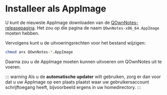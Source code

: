 # Installeer als AppImage

U kunt de nieuwste AppImage downloaden van de [QOwnNotes-releasepagina](https://github.com/pbek/QOwnNotes/releases). Het zou op die pagina de naam `QOwnNotes-x86_64.AppImage` moeten hebben.

Vervolgens kunt u de uitvoeringsrechten voor het bestand wijzigen:

```bash
chmod a+x QOwnNotes-*.AppImage
```

Daarna zou u de AppImage moeten kunnen uitvoeren om QOwnNotes uit te voeren.

::: warning
Als u de **automatische updater** wilt gebruiken, zorg er dan voor dat u uw AppImage op een plaats plaatst waar uw gebruikersaccount schrijftoegang heeft, bijvoorbeeld ergens in uw homedirectory.
:::
